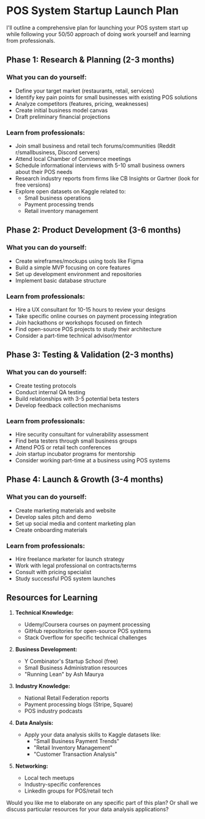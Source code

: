 # POS System Startup Launch Plan

I'll outline a comprehensive plan for launching your POS system start up while following your 50/50 approach of doing work yourself and learning from professionals.

## Phase 1: Research & Planning (2-3 months)

### What you can do yourself:

- Define your target market (restaurants, retail, services)
- Identify key pain points for small businesses with existing POS solutions
- Analyze competitors (features, pricing, weaknesses)
- Create initial business model canvas
- Draft preliminary financial projections

### Learn from professionals:

- Join small business and retail tech forums/communities (Reddit r/smallbusiness, Discord servers)
- Attend local Chamber of Commerce meetings
- Schedule informational interviews with 5-10 small business owners about their POS needs
- Research industry reports from firms like CB Insights or Gartner (look for free versions)
- Explore open datasets on Kaggle related to:
    - Small business operations
    - Payment processing trends
    - Retail inventory management

## Phase 2: Product Development (3-6 months)

### What you can do yourself:

- Create wireframes/mockups using tools like Figma
- Build a simple MVP focusing on core features
- Set up development environment and repositories
- Implement basic database structure

### Learn from professionals:

- Hire a UX consultant for 10-15 hours to review your designs
- Take specific online courses on payment processing integration
- Join hackathons or workshops focused on fintech
- Find open-source POS projects to study their architecture
- Consider a part-time technical advisor/mentor

## Phase 3: Testing & Validation (2-3 months)

### What you can do yourself:

- Create testing protocols
- Conduct internal QA testing
- Build relationships with 3-5 potential beta testers
- Develop feedback collection mechanisms

### Learn from professionals:

- Hire security consultant for vulnerability assessment
- Find beta testers through small business groups
- Attend POS or retail tech conferences
- Join startup incubator programs for mentorship
- Consider working part-time at a business using POS systems

## Phase 4: Launch & Growth (3-4 months)

### What you can do yourself:

- Create marketing materials and website
- Develop sales pitch and demo
- Set up social media and content marketing plan
- Create onboarding materials

### Learn from professionals:

- Hire freelance marketer for launch strategy
- Work with legal professional on contracts/terms
- Consult with pricing specialist
- Study successful POS system launches

## Resources for Learning

1. **Technical Knowledge:**
    
    - Udemy/Coursera courses on payment processing
    - GitHub repositories for open-source POS systems
    - Stack Overflow for specific technical challenges
2. **Business Development:**
    
    - Y Combinator's Startup School (free)
    - Small Business Administration resources
    - "Running Lean" by Ash Maurya
3. **Industry Knowledge:**
    
    - National Retail Federation reports
    - Payment processing blogs (Stripe, Square)
    - POS industry podcasts
4. **Data Analysis:**
    
    - Apply your data analysis skills to Kaggle datasets like:
        - "Small Business Payment Trends"
        - "Retail Inventory Management"
        - "Customer Transaction Analysis"
5. **Networking:**
    
    - Local tech meetups
    - Industry-specific conferences
    - LinkedIn groups for POS/retail tech

Would you like me to elaborate on any specific part of this plan? Or shall we discuss particular resources for your data analysis applications?